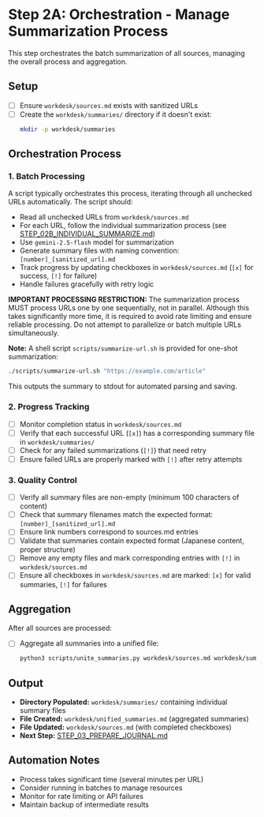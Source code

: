 # Step 2A: Orchestration - Manage Summarization Process

This step orchestrates the batch summarization of all sources, managing the overall process and aggregation.

## Setup

- [ ] Ensure `workdesk/sources.md` exists with sanitized URLs
- [ ] Create the `workdesk/summaries/` directory if it doesn't exist:
  ```bash
  mkdir -p workdesk/summaries
  ```

## Orchestration Process

### 1. Batch Processing

A script typically orchestrates this process, iterating through all unchecked URLs automatically. The script should:

- Read all unchecked URLs from `workdesk/sources.md`
- For each URL, follow the individual summarization process (see [STEP_02B_INDIVIDUAL_SUMMARIZE.md](STEP_02B_INDIVIDUAL_SUMMARIZE.md))
- Use `gemini-2.5-flash` model for summarization
- Generate summary files with naming convention: `[number]_[sanitized_url].md`
- Track progress by updating checkboxes in `workdesk/sources.md` (`[x]` for success, `[!]` for failure)
- Handle failures gracefully with retry logic

**IMPORTANT PROCESSING RESTRICTION:** The summarization process MUST process URLs one by one sequentially, not in parallel. Although this takes significantly more time, it is required to avoid rate limiting and ensure reliable processing. Do not attempt to parallelize or batch multiple URLs simultaneously.

**Note:** A shell script `scripts/summarize-url.sh` is provided for one-shot summarization:
```bash
./scripts/summarize-url.sh "https://example.com/article"
```
This outputs the summary to stdout for automated parsing and saving.

### 2. Progress Tracking

- [ ] Monitor completion status in `workdesk/sources.md`
- [ ] Verify that each successful URL (`[x]`) has a corresponding summary file in `workdesk/summaries/`
- [ ] Check for any failed summarizations (`[!]`) that need retry
- [ ] Ensure failed URLs are properly marked with `[!]` after retry attempts

### 3. Quality Control

- [ ] Verify all summary files are non-empty (minimum 100 characters of content)
- [ ] Check that summary filenames match the expected format: `[number]_[sanitized_url].md`
- [ ] Ensure link numbers correspond to sources.md entries
- [ ] Validate that summaries contain expected format (Japanese content, proper structure)
- [ ] Remove any empty files and mark corresponding entries with `[!]` in `workdesk/sources.md`
- [ ] Ensure all checkboxes in `workdesk/sources.md` are marked: `[x]` for valid summaries, `[!]` for failures

## Aggregation

After all sources are processed:

- [ ] Aggregate all summaries into a unified file:
  ```bash
  python3 scripts/unite_summaries.py workdesk/sources.md workdesk/summaries workdesk/unified_summaries.md
  ```

## Output

- **Directory Populated:** `workdesk/summaries/` containing individual summary files
- **File Created:** `workdesk/unified_summaries.md` (aggregated summaries)
- **File Updated:** `workdesk/sources.md` (with completed checkboxes)
- **Next Step:** [STEP_03_PREPARE_JOURNAL.md](STEP_03_PREPARE_JOURNAL.md)

## Automation Notes

- Process takes significant time (several minutes per URL)
- Consider running in batches to manage resources
- Monitor for rate limiting or API failures
- Maintain backup of intermediate results